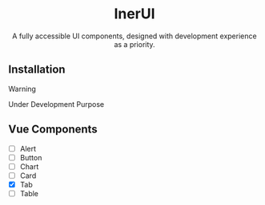 <h1 align="center">InerUI</h1>
<p align="center">A fully accessible UI components, designed with development experience as a priority. </p>

## Installation

> [!WARNING]
> Under Development Purpose

## Vue Components
- [ ] Alert
- [ ] Button
- [ ] Chart
- [ ] Card
- [x] Tab
- [ ] Table
